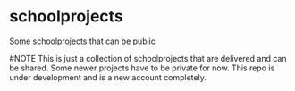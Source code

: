 # schoolprojects
Some schoolprojects that can be public

#NOTE
This is just a collection of schoolprojects that are delivered and can be shared. Some newer projects have to be private for now.
This repo is under development and is a new account completely.

